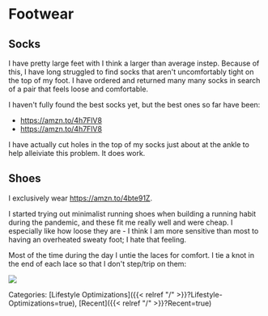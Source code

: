 # Footwear

## Socks

I have pretty large feet with I think a larger than average instep.
Because of this, I have long struggled to find socks that aren't uncomfortably
tight on the top of my foot.
I have ordered and returned many many socks in search of a pair that feels loose
and comfortable.

I haven't fully found the best socks yet, but the best ones so far have been:

 - https://amzn.to/4h7FlV8
 - https://amzn.to/4h7FlV8

I have actually cut holes in the top of my socks just about at the ankle to help
alleiviate this problem.  It does work.

## Shoes

I exclusively wear https://amzn.to/4bte91Z.

I started trying out minimalist running shoes when building a running habit
during the pandemic, and these fit me really well and were cheap.
I especially like how loose they are - I think I am more sensitive than most to
having an overheated sweaty foot; I hate that feeling.

Most of the time during the day I untie the laces for comfort.  I tie a knot in the end of each lace so that I don't step/trip on them:

![](/docs/lifestyle-optimizations/knot-in-laces.jpg)

Categories:
[Lifestyle Optimizations]({{< relref "/" >}}?Lifestyle-Optimizations=true),
[Recent]({{< relref "/" >}}?Recent=true)